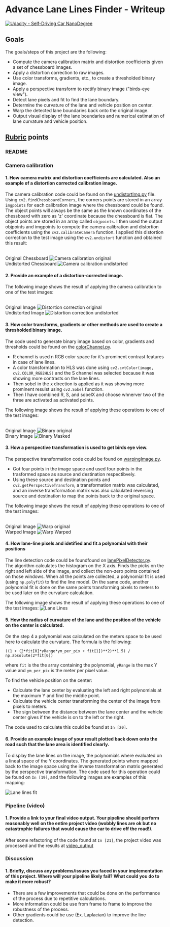 # Advance Lane Lines Finder - Writeup
[![Udacity - Self-Driving Car NanoDegree](https://s3.amazonaws.com/udacity-sdc/github/shield-carnd.svg)](http://www.udacity.com/drive)

## Goals

The goals/steps of this project are the following:

- Compute the camera calibration matrix and distortion coefficients given a set of chessboard images.
- Apply a distortion correction to raw images.
- Use color transforms, gradients, etc., to create a thresholded binary image.
- Apply a perspective transform to rectify binary image ("birds-eye view").
- Detect lane pixels and fit to find the lane boundary.
- Determine the curvature of the lane and vehicle position on center.
- Warp the detected lane boundaries back onto the original image.
- Output visual display of the lane boundaries and numerical estimation of lane curvature and vehicle position.

## [Rubric](https://review.udacity.com/#!/rubrics/571/view) points

### README

### Camera calibration

#### 1. How camera matrix and distortion coefficients are calculated. Also an example of a distortion corrected calibration image.

The camera calibration code could be found on the [undistortImg.py](undistortImg.py) file.<br/>Using `cv2.findChessboardCorners`, the corners points are stored in an array `imgpoints` for each calibration image where the chessboard could be found. The object points will always be the same as the known coordinates of the chessboard with zero as 'z' coordinate because the chessboard is flat. The object points are stored in an array called `objpoints`. I then used the output objpoints and imgpoints to compute the camera calibration and distortion coefficients using the `cv2.calibrateCamera` function. I applied this distortion correction to the test image using the `cv2.undistort` function and obtained this result:

<br/>Original Chessboard
![Camera calibration original](readme_imgs/chessboard.jpg "Original Chessboard") 
<br/>Undistorted Chessboard
![Camera calibration undistorted](readme_imgs/undistorted_chessboard.jpg "Undistorted Chessboard")


#### 2. Provide an example of a distortion-corrected image.

The following image shows the result of applying the camera calibration to one of the test images:

<br/>Original Image
![Distortion correction original](readme_imgs/original.jpg "Original Image") 
<br/>Undistorted Image
![Distortion correction undistorted](readme_imgs/undistorted.jpg "Undistorted Image")

#### 3. How color transforms, gradients or other methods are used to create a thresholded binary image.

The code used to generate binary image based on color, gradients and thresholds could be found on the [colorChannel.py](colorChannel.py).

* R channel is used n RGB color space for it's prominent contrast features in case of lane lines. 
* A color transformation to HLS was done using `cv2.cvtColor(image, cv2.COLOR_RGB2HLS)` and the S channel was selected because it was showing more contrasts on the lane lines.
* Then sobel in the x direction is applied as it was showing more prominent resulst using `cv2.Sobel` function.
* Then I have combined R, S, and sobelX and choose whnerver two of the three are activated as activated points.

The following image shows the result of applying these operations to one of the test images:

<br/>Original Image
![Binary original](readme_imgs/original.jpg "Original Image") 
<br/>Binary Image
![Binary Masked](readme_imgs/binary_image.jpg "Binary Image")

#### 3. How a perspective transformation is used to get birds eye view.

The perspective transformation code could be found on [warpingImage.py](warpingImage.py). 

* Got four points in the image space and used four points in the trasformed space as source and destination respectibvely.
* Using these source and destination points and `cv2.getPerspectiveTransform`, a transformation matrix was calculated, and an inverse transformation matrix was also calculated reversing source and destination to map the points back to the original space.

The following image shows the result of applying these operations to one of the test images:

<br/>Original Image
![Warp original](readme_imgs/original.jpg "Original Image") 
<br/>Warped Image
![Warp Warped](readme_imgs/warped_image.jpg "Warped Image")

#### 4. How lane-line pixels and idetified and fit a polynomial with their positions

The line detection code could be foundfound on [lanePixelDetector.py](lanePixelDetector.py).<br/>The algorithm calculates the histogram on the X axis. Finds the picks on the right and left side of the image, and collect the non-zero points contained on those windows. When all the points are collected, a polynomial fit is used (using `np.polyfit`) to find the line model. On the same code, another polynomial fit is done on the same points transforming pixels to meters to be used later on the curvature calculation. 

The following image shows the result of applying these operations to one of the test images:
![Lane Lines](readme_imgs/lane_lines.jpg 'Lane Lines')
#### 5. How the radius of curvature of the lane and the position of the vehicle on the center is calculated.

On the step 4 a polynomial was calculated on the meters space to be used here to calculate the curvature. The formula is the following:

```
((1 + (2*fit[0]*yRange*ym_per_pix + fit[1])**2)**1.5) / np.absolute(2*fit[0])
```

where `fit` is the the array containing the polynomial, `yRange` is the max Y value and `ym_per_pix` is the meter per pixel value.

To find the vehicle position on the center:

- Calculate the lane center by evaluating the left and right polynomials at the maximum Y and find the middle point.
- Calculate the vehicle center transforming the center of the image from pixels to meters.
- The sign between the distance between the lane center and the vehicle center gives if the vehicle is on to the left or the right.

The code used to calculate this could be found at `In [20]`.

#### 6. Provide an example image of your result plotted back down onto the road such that the lane area is identified clearly.

To display the lane lines on the image, the polynomials where evaluated on a lineal space of the Y coordinates. The generated points where mapped back to the image space using the inverse transformation matrix generated by the perspective transformation. The code used for this operation could be found on `In [19]`, and the following images are examples of this mapping:

![Lane lines fit](images/lanelines.png)


### Pipeline (video)

#### 1. Provide a link to your final video output. Your pipeline should perform reasonably well on the entire project video (wobbly lines are ok but no catastrophic failures that would cause the car to drive off the road!).

After some refactoring of the code found at `In [21]`, the project video was processed and the results at [video_output](./video_output/project_video.mp4)

### Discussion

#### 1. Briefly, discuss any problems/issues you faced in your implementation of this project. Where will your pipeline likely fail? What could you do to make it more robust?

- There are a few improvements that could be done on the performance of the process due to repetitive calculations.
- More information could be use from frame to frame to improve the robustness of the process.
- Other gradients could be use (Ex. Laplacian) to improve the line detection.
